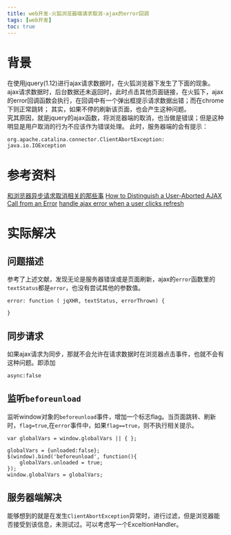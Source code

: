 ```yaml
---
title: web开发-火狐浏览器端请求取消-ajax的error回调
tags: [web开发]
toc: true
---
```


# 背景
在使用jquery(1.12)进行ajax请求数据时，在火狐浏览器下发生了下面的现象。   
ajax请求数据时，后台数据还未返回时，此时点击其他页面链接，在火狐下，ajax的error回调函数会执行，在回调中有一个弹出框提示请求数据出错；而在chrome下则正常跳转；
其实，如果不停的刷新该页面，也会产生这种问题。   
究其原因，就是jquery的ajax函数，将浏览器端的取消，也当做是错误；但是这种明显是用户取消的行为不应该作为错误处理。
此时，服务器端的会有提示：
```
org.apache.catalina.connector.ClientAbortException: java.io.IOException
```

# 参考资料
[和浏览器异步请求取消相关的那些事](http://blog.csdn.net/w1057742284/article/details/52166917)
[How to Distinguish a User-Aborted AJAX Call from an Error](http://ilikestuffblog.com/2009/11/30/how-to-distinguish-a-user-aborted-ajax-call-from-an-error/)
[handle ajax error when a user clicks refresh](http://stackoverflow.com/questions/699941/handle-ajax-error-when-a-user-clicks-refresh/18170879#18170879)

# 实际解决
## 问题描述
参考了上述文献，发现无论是服务器错误或是页面刷新，ajax的`error`函数里的`textStatus`都是`error`，也没有尝试其他的参数值。
```
error: function ( jqXHR, textStatus, errorThrown) {
               
}
```

## 同步请求
如果ajax请求为同步，那就不会允许在请求数据时在浏览器点击事件，也就不会有这种问题。即添加
```
async:false
```


## 监听`beforeunload`
监听window对象的`beforeunload`事件，增加一个标志flag。当页面跳转、刷新时，`flag=true`,在`error`事件中，如果`flag==true`，则不执行相关提示。
```
var globalVars = window.globalVars || { };

globalVars = {unloaded:false};
$(window).bind('beforeunload', function(){
    globalVars.unloaded = true;
});
window.globalVars = globalVars;
```

## 服务器端解决
能够想到的就是在发生`ClientAbortException`异常时，进行过滤，但是浏览器能否接受到该信息，未测试过。可以考虑写一个ExceltionHandler。